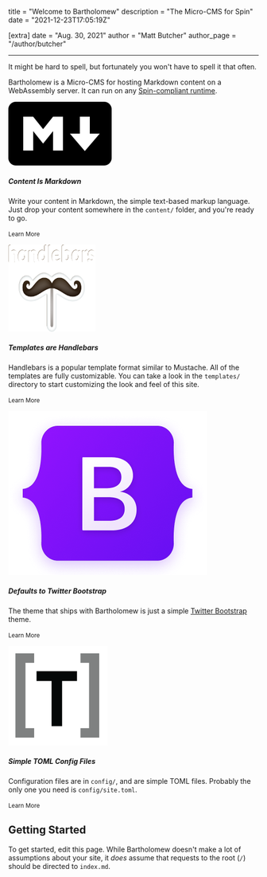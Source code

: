 title = "Welcome to Bartholomew"
description = "The Micro-CMS for Spin"
date = "2021-12-23T17:05:19Z"

[extra]
date = "Aug. 30, 2021"
author = "Matt Butcher"
author_page = "/author/butcher"

---
It might be hard to spell, but fortunately you won't have to spell it that often.

Bartholomew is a Micro-CMS for hosting Markdown content on a WebAssembly server.
It can run on any [Spin-compliant runtime](https://github.com/fermyon/spin).


<div class="card mb-3" >
  <div class="row g-0">
    <div class="col-md-4 d-flex flex-wrap align-items-center justify-content-center">
      <img src="/static/markdown.png" class="img-fluid rounded-start" alt="Markdown logo">
    </div>
    <div class="col-md-8">
      <div class="card-body">
        <h5 class="card-title">Content Is Markdown</h5>
        <p class="card-text">Write your content in Markdown, the simple text-based markup language.
Just drop your content somewhere in the <code>content/</code> folder, and you're ready to go.</p>
        <p class="card-text"><small class="text-muted">Learn More</small></p>
      </div>
    </div>
  </div>
</div>

<div class="card mb-3">
  <div class="row g-0">
    <div class="col-md-4 d-flex flex-wrap align-items-center justify-content-center ">
      <img src="/static/handlebars.png" style="background-color: #dd6011" class="img-fluid rounded-3 g p-2" width="175" height="175" alt="Handlebars logo">
    </div>
    <div class="col-md-8">
      <div class="card-body">
        <h5 class="card-title">Templates are Handlebars</h5>
        <p class="card-text">Handlebars is a popular template format similar to Mustache. All of the templates
are fully customizable. You can take a look in the <code>templates/</code> directory to start
customizing the look and feel of this site.</p>
        <p class="card-text"><small class="text-muted">Learn More</small></p>
      </div>
    </div>
  </div>
</div>

<div class="card mb-3" >
  <div class="row g-0">
    <div class="col-md-4 d-flex flex-wrap align-items-center justify-content-center">
      <img src="/static/bootstrap.png" class="img-fluid rounded-start" alt="bootstrap logo">
    </div>
    <div class="col-md-8">
      <div class="card-body">
        <h5 class="card-title">Defaults to Twitter Bootstrap</h5>
        <p class="card-text">The theme that ships with Bartholomew is just a simple <a href="https://getbootstrap.com/">Twitter Bootstrap</a> theme.</p>
        <p class="card-text"><small class="text-muted">Learn More</small></p>
      </div>
    </div>
  </div>
</div>

<div class="card mb-3" >
  <div class="row g-0">
    <div class="col-md-4 d-flex flex-wrap align-items-center justify-content-center">
      <img src="/static/toml.png" class="img-fluid rounded-start" alt="TOML logo">
    </div>
    <div class="col-md-8">
      <div class="card-body">
        <h5 class="card-title">Simple TOML Config Files</h5>
        <p class="card-text">Configuration files are in <code>config/</code>, and are simple TOML files. Probably the only one
you need is <code>config/site.toml</code>.
</p>
        <p class="card-text"><small class="text-muted">Learn More</small></p>
      </div>
    </div>
  </div>
</div>


## Getting Started

To get started, edit this page. While Bartholomew doesn't make a lot of assumptions about
your site, it _does_ assume that requests to the root (`/`) should be directed to
`index.md`.
